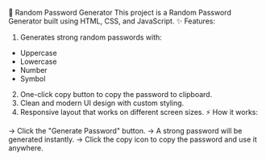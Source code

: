 🔐 Random Password Generator
This project is a Random Password Generator built using HTML, CSS, and JavaScript.
✨ Features:
1. Generates strong random passwords with:
* Uppercase
* Lowercase
* Number
* Symbol
2. One-click copy button to copy the password to clipboard.
3. Clean and modern UI design with custom styling.
4. Responsive layout that works on different screen sizes.
⚡ How it works:

-> Click the "Generate Password" button.
-> A strong password will be generated instantly.
-> Click the copy icon to copy the password and use it anywhere.
